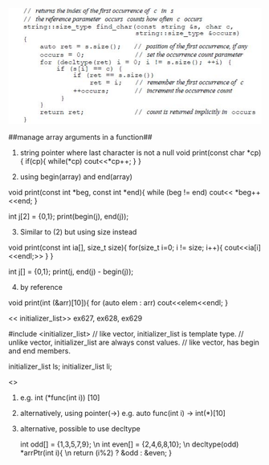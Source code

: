 
<img src="./img/pg280.JPG" >

##manage array arguments in a function##

1) string pointer where last character is not a null
void print(const char *cp){
    if(cp){
        while(*cp) cout<<*cp++;
    }
}

2) using begin(array) and end(array)

void print(const int *beg, const int *end){
    while (beg != end)
        cout<< *beg++<<end;
}

int j[2] = {0,1};
print(begin(j), end(j));

3) Similar to (2) but using size instead

void print(const int ia[], size_t size){
    for(size_t i=0; i != size; i++){
        cout<<ia[i]<<endl;>>
    }
}

int j[] = {0,1};
print(j, end(j) - begin(j));

4) by reference

void print(int (&arr)[10]){
    for (auto elem : arr)
        cout<<elem<<endl;
}


<< initializer_list>> ex627, ex628, ex629

#include <initializer_list> 
// like vector, initializer_list is template type.
// unlike vector, initializer_list are always const values.
// like vector, has begin and end members.


initializer_list<string> ls;
initializer_list<int> li;


<<function that returns a pointer to an array>>

1) e.g. int (*func(int i)) [10]
2) alternatively, using pointer(->)
    e.g. auto func(int i) -> int(*)[10]
3) alternative, possible to use decltype

    int odd[] = {1,3,5,7,9}; \n
    int even[] = {2,4,6,8,10}; \n
    decltype(odd) *arrPtr(int i){ \n
        return (i%2) ? &odd : &even;
    }